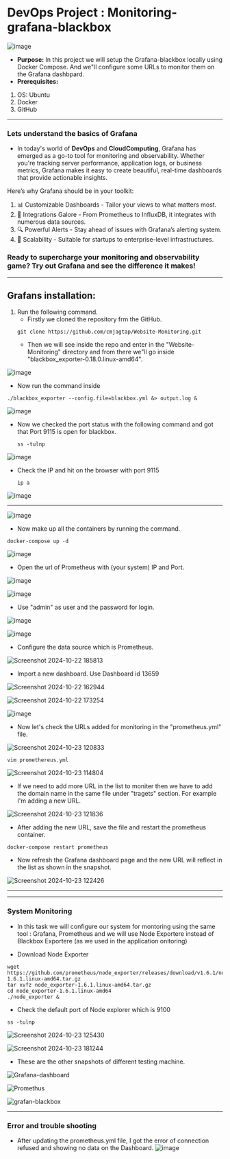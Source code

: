 # DevOps Project : Monitoring-grafana-blackbox
![image](https://github.com/user-attachments/assets/ce2141ef-d435-4302-878a-27e6a32c8c0b)

* **Purpose:** In this project we will setup the Grafana-blackbox locally using Docker Compose. And we"ll configure some URLs to monitor them on the Grafana dashbpard.
* **Prerequisites:**
1. OS: Ubuntu
2. Docker
3. GitHub 
----------------
### Lets understand the basics of Grafana
* In today's world of **DevOps** and **CloudComputing**, Grafana has emerged as a go-to tool for monitoring and observability. Whether you're tracking server performance, application logs, or business metrics, Grafana makes it easy to create beautiful, real-time dashboards that provide actionable insights.

Here’s why Grafana should be in your toolkit: 
1. 📊 Customizable Dashboards - Tailor your views to what matters most. 
2. 🔗 Integrations Galore - From Prometheus to InfluxDB, it integrates with numerous data sources. 
3. 🔍 Powerful Alerts - Stay ahead of issues with Grafana’s alerting system. 
4. 🚀 Scalability - Suitable for startups to enterprise-level infrastructures.

### Ready to supercharge your monitoring and observability game? Try out Grafana and see the difference it makes!
---------------
## Grafans installation:
1. Run the following command.
   * Firstly we cloned the repository frm the GitHub.
   ```
   git clone https://github.com/cmjagtap/Website-Monitoring.git
   ```
   * Then we will see inside the repo and enter in the "Website-Monitoring" directory and from there we"ll go inside "blackbox_exporter-0.18.0.linux-amd64".
     
![image](https://github.com/user-attachments/assets/d4efd131-59f9-4c66-ad1d-bd5d801af885)

   * Now run the command inside 

   ```
   ./blackbox_exporter --config.file=blackbox.yml &> output.log &
   ```
![image](https://github.com/user-attachments/assets/c90334aa-0bd0-4347-9a82-50e969a779f5)

 * Now we checked the port status with the following command and got that Port 9115 is open for blackbox.
   ```
   ss -tulnp
   ```
   
![image](https://github.com/user-attachments/assets/6c4f553a-5950-4b10-b659-3f999a6a8ae7)

* Check the IP and hit on the browser with port 9115
  ```
  ip a
  ```

![image](https://github.com/user-attachments/assets/b2d4bdb5-165b-42c8-b036-b11c94fe007d)



---------------
![image](https://github.com/user-attachments/assets/788940ed-9e8c-492c-a8ff-9d46ad805a49)

* Now make up all the containers by running the command.
```
docker-compose up -d
```
![image](https://github.com/user-attachments/assets/58b1eb05-7b19-4f45-a504-4780e1c8d793)

* Open the url of Prometheus with (your system) IP and Port.
  

![image](https://github.com/user-attachments/assets/59f76294-2ed9-422d-99a8-dbf2bf2fbeca)


![image](https://github.com/user-attachments/assets/f9502341-7bc9-4a85-a43b-0e16f8e94625)

* Use "admin" as user and the password for login.

![image](https://github.com/user-attachments/assets/459ab1c9-3feb-4dba-922a-a250c8572576)

![image](https://github.com/user-attachments/assets/5cd33562-550e-4474-9fce-b3473dd2ca79)

* Configure the data source which is Prometheus.

![Screenshot 2024-10-22 185813](https://github.com/user-attachments/assets/74e61dfa-911e-4ef6-9982-a1a4062ce068)


* Import a new dashboard. Use Dashboard id 13659
  
![Screenshot 2024-10-22 162944](https://github.com/user-attachments/assets/1d4fe4d3-7087-429f-b3d6-1bcae862ab3b)


![Screenshot 2024-10-22 173254](https://github.com/user-attachments/assets/7eadecb0-5ab3-408a-9a90-b07bac79f1d9)


![image](https://github.com/user-attachments/assets/b0ffc259-cdd1-4ccb-af57-8cd3c5f61275)

* Now let's check the URLs added for monitoring in the "prometheus.yml" file.

![Screenshot 2024-10-23 120833](https://github.com/user-attachments/assets/62e34d36-7278-4bff-a6a5-74387c738858)

```
vim promethereus.yml
```

![Screenshot 2024-10-23 114804](https://github.com/user-attachments/assets/b610f7c8-e734-4c10-8ff8-0e7acacda533)

* If we need to add more URL in the list to moniter then we have to add the domain name in the same file under "tragets" section. For example I'm adding a new URL.

![Screenshot 2024-10-23 121836](https://github.com/user-attachments/assets/1123b82e-11d2-4727-b0d2-33fbf51b3311)

* After adding the new URL, save the file and restart the prometheus container.

```
docker-compose restart prometheus
```
* Now refresh the Grafana dashboard page and the new URL will reflect in the list as shown in the snapshot.

![Screenshot 2024-10-23 122426](https://github.com/user-attachments/assets/2c3d48b3-a703-44ac-936f-818babdcffb3)







---------------------
---------------------

### System Monitoring
* In this task we will configure our system for montoring using the same tool : Grafana, Prometheus and we will use Node Exportere instead of Blackbox Exportere (as we used in the application onitoring)

* Download Node Exporter

```
wget https://github.com/prometheus/node_exporter/releases/download/v1.6.1/node_exporter-1.6.1.linux-amd64.tar.gz
tar xvfz node_exporter-1.6.1.linux-amd64.tar.gz
cd node_exporter-1.6.1.linux-amd64
./node_exporter &
```
* Check the default port of Node explorer which is 9100

```
ss -tulnp
```
![Screenshot 2024-10-23 125430](https://github.com/user-attachments/assets/f9abb180-4157-42e6-83f9-13584a2eaa2e)

![Screenshot 2024-10-23 181244](https://github.com/user-attachments/assets/1db0994a-9c27-4299-aa4f-07ca9c427b25)


* These are the other snapshots of different testing machine.

![Grafana-dashboard](https://github.com/user-attachments/assets/5c89ab28-9c5d-4a8d-aeb0-d00f306931ff)

![Promethus](https://github.com/user-attachments/assets/1a6cc78c-a4cc-4df7-a51c-3293ae4c7e6e)

![grafan-blackbox](https://github.com/user-attachments/assets/6988c6e8-8eed-42e9-80a7-3e8247e884b3)

--------------------------

### Error and trouble shooting
* After updating the prometheus.yml file, I got the error of connection refused and showing no data on the Dashboard.
![image](https://github.com/user-attachments/assets/c58ae4a9-79e3-48e1-8922-dc7a3903bb48)






